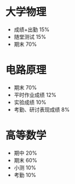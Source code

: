 # 大学物理
- 成绩+出勤 15%
- 随堂测试 15%
- 期末 70%
# 电路原理
- 期末 70%
- 平时作业成绩 12%
- 实验成绩 10%
- 考勤、研讨表现成绩 8%
# 高等数学
- 期中 20%
- 期末 60%
- 小测 10%
- 考勤 10%